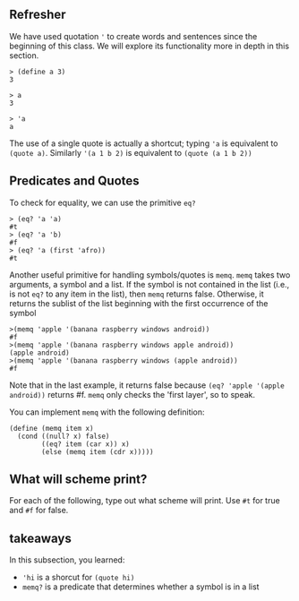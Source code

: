 ## Refresher

We have used quotation `'` to create words and sentences since the beginning
of this class. We will explore its functionality more in depth in this
section.

    
    > (define a 3)
    3
    
    > a
    3
    
    > 'a
    a
    

The use of a single quote is actually a shortcut; typing `'a` is equivalent to
`(quote a)`. Similarly `'(a 1 b 2)` is equivalent to `(quote (a 1 b 2))`

## Predicates and Quotes

To check for equality, we can use the primitive `eq?`

    
    
    > (eq? 'a 'a)
    #t
    > (eq? 'a 'b)
    #f
    > (eq? 'a (first 'afro))
    #t
    
    

Another useful primitive for handling symbols/quotes is `memq`. `memq` takes
two arguments, a symbol and a list. If the symbol is not contained in the list
(i.e., is not `eq?` to any item in the list), then `memq` returns false.
Otherwise, it returns the sublist of the list beginning with the first
occurrence of the symbol

    
    
    >(memq 'apple '(banana raspberry windows android))
    #f
    >(memq 'apple '(banana raspberry windows apple android))
    (apple android)
    >(memq 'apple '(banana raspberry windows (apple android))
    #f

Note that in the last example, it returns false because `(eq? 'apple '(apple
android))` returns #f. `memq` only checks the 'first layer', so to speak.

You can implement `memq` with the following definition:

    
    
    (define (memq item x)
      (cond ((null? x) false)
            ((eq? item (car x)) x)
            (else (memq item (cdr x)))))
    
    

## What will scheme print?

For each of the following, type out what scheme will print. Use `#t` for true
and `#f` for false.

## takeaways

In this subsection, you learned:

  * `'hi` is a shorcut for `(quote hi)`
  * `memq?` is a predicate that determines whether a symbol is in a list

